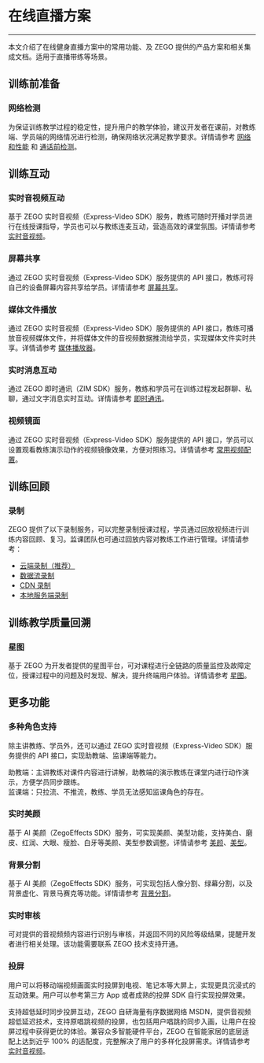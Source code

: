 # 在线直播方案

- - -

本文介绍了在线健身直播方案中的常用功能、及 ZEGO 提供的产品方案和相关集成文档。适用于直播带练等场景。

## 训练前准备

### **网络检测**

为保证训练教学过程的稳定性，提升用户的教学体验，建议开发者在课前，对教练端、学员端的网络情况进行检测，确保网络状况满足教学要求。详情请参考 [网络和性能](/real-time-video-ios-oc/communication/testing-network) 和 [通话前检测](/real-time-video-ios-oc/communication/pre-call-detection)。


## 训练互动

### **实时音视频互动**

基于 ZEGO 实时音视频（Express-Video SDK）服务，教练可随时开播对学员进行在线授课指导，学员也可以与教练连麦互动，营造高效的课堂氛围。详情请参考 [实时音视频](/real-time-video-ios-oc/introduction/overview)。

### **屏幕共享**

通过 ZEGO 实时音视频（Express-Video SDK）服务提供的 API 接口，教练可将自己的设备屏幕内容共享给学员。详情请参考 [屏幕共享](/real-time-video-ios-oc/video/screen-sharing)。

### **媒体文件播放**

通过 ZEGO 实时音视频（Express-Video SDK）服务提供的 API 接口，教练可播放音视频媒体文件，并将媒体文件的音视频数据推流给学员，实现媒体文件实时共享。详情请参考 [媒体播放器](/real-time-video-ios-oc/video/screen-sharing)。

### **实时消息互动**

通过 ZEGO 即时通讯（ZIM SDK）服务，教练和学员可在训练过程发起群聊、私聊，通过文字消息实时互动。详情请参考 [即时通讯](/zim-ios/introduction/overview)。

### **视频镜面**

通过 ZEGO 实时音视频（Express-Video SDK）服务提供的 API 接口，学员可以设置观看教练演示动作的视频镜像效果，方便对照练习。详情请参考 [常用视频配置](/real-time-video-ios-oc/video/common-video-configuration)。


## 训练回顾

### **录制**

ZEGO 提供了以下录制服务，可以完整录制授课过程，学员通过回放视频进行训练内容回顾、复习。监课团队也可通过回放内容对教练工作进行管理。详情请参考：

- [云端录制（推荐）](/cloud-recording/introduction/overview)
- [数据流录制](https://doc-zh.zego.im/faq/Data_Stream_Recording_offline?product=CloudRecording&platform=all)
- [CDN 录制](/real-time-voice-server/api-reference/cdn/start-cdn-recrod)
- [本地服务端录制](/local-recording-linux-cpp/overview)


## 训练教学质量回溯

### **星图**

基于 ZEGO 为开发者提供的星图平台，可对课程进行全链路的质量监控及故障定位，授课过程中的问题及时发现、解决，提升终端用户体验。详情请参考 [星图](/analytics-dashboard/introduction/overview)。


## 更多功能

### **多种角色支持**

除主讲教练、学员外，还可以通过 ZEGO 实时音视频（Express-Video SDK）服务提供的 API 接口，实现助教端、监课端等能力。

助教端：主讲教练对课件内容进行讲解，助教端的演示教练在课堂内进行动作演示，方便学员同步跟练。  
监课端：只拉流、不推流，教练、学员无法感知监课角色的存在。

### **实时美颜**

基于 AI 美颜（ZegoEffects SDK）服务，可实现美颜、美型功能，支持美白、磨皮、红润、大眼、瘦脸、白牙等美颜、美型参数调整。详情请参考 [美颜](/ai-effects-ios-objc/guides/face-beautification)、[美型](/ai-effects-ios-objc/guides/shape-retouch)。

### **背景分割**

基于 AI 美颜（ZegoEffects SDK）服务，可实现包括人像分割、绿幕分割，以及背景虚化、背景马赛克等功能。详情请参考 [背景分割](/ai-effects-ios-objc/guides/background-segmentation)。

### **实时审核**

可对提供的音视频频内容进行识别与审核，并返回不同的风险等级结果，提醒开发者进行相关处理。该功能需要联系 ZEGO 技术支持开通。

### **投屏**

用户可以将移动端视频画面实时投屏到电视、笔记本等大屏上，实现更具沉浸式的互动效果。用户可以参考第三方 App 或者成熟的投屏 SDK 自行实现投屏效果。   

支持超低延时同步投屏互动，ZEGO 自研海量有序数据网络 MSDN，提供音视频超低延迟技术，支持原唱跳视频的投屏，也包括用户唱跳的同步入画，让用户在投屏过程中获得更优的体验。兼容众多智能硬件平台，ZEGO 在智能家居的底层适配上达到近乎 100% 的适配度，完整解决了用户的多样化投屏需求。详情请参考 [实时音视频](/real-time-video-ios-oc/introduction/overview)。
